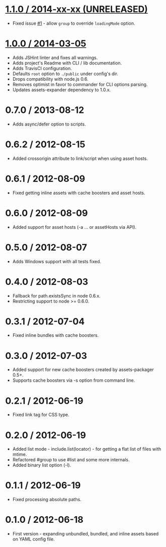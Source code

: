 [1.1.0 / 2014-xx-xx (UNRELEASED)](https://github.com/GoalSmashers/assets-include/compare/v1.0.0...v1.1.0)
==================

* Fixed issue [#1](https://github.com/GoalSmashers/assets-include/issues/1) - allow `group` to override `loadingMode` option.

[1.0.0 / 2014-03-05](https://github.com/GoalSmashers/assets-include/compare/v0.7.0...v1.0.0)
==================

* Adds JSHint linter and fixes all warnings.
* Adds project's Readme with CLI / lib documentation.
* Adds TravisCI configuration.
* Defaults `root` option to `./public` under config's dir.
* Drops compatibility with node.js 0.6.
* Removes optimist in favor to commander for CLI options parsing.
* Updates assets-expander dependency to 1.0.x.

0.7.0 / 2013-08-12
==================

* Adds async/defer option to scripts.

0.6.2 / 2012-08-15
==================

* Added crossorigin attribute to link/script when using asset hosts.

0.6.1 / 2012-08-09
==================

* Fixed getting inline assets with cache boosters and asset hosts.

0.6.0 / 2012-08-09
==================

* Added support for asset hosts (-a ... or assetHosts via API).

0.5.0 / 2012-08-07
==================

* Adds Windows support with all tests fixed.

0.4.0 / 2012-08-03
==================

* Fallback for path.existsSync in node 0.6.x.
* Restricting support to node >= 0.6.0.

0.3.1 / 2012-07-04
==================

* Fixed inline bundles with cache boosters.

0.3.0 / 2012-07-03
==================

* Added support for new cache boosters created by assets-packager 0.5+.
* Supports cache boosters via -s option from command line.

0.2.1 / 2012-06-19
==================

* Fixed link tag for CSS type.

0.2.0 / 2012-06-19
==================

* Added list mode - include.list(locator) - for getting a flat list of files with mtime.
* Refactored #group to use #list and some more internals.
* Added binary list option (-l).

0.1.1 / 2012-06-19
==================

* Fixed processing absolute paths.

0.1.0 / 2012-06-18
==================

* First version - expanding unbundled, bundled, and inline assets based on YAML config file.
